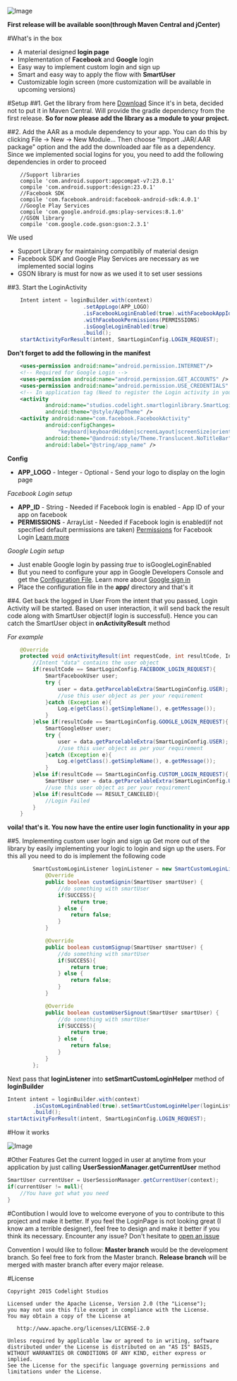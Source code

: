 ![Image](https://raw.githubusercontent.com/CodelightStudios/Android-Smart-Login/master/Screenshots/About.png)

**First release will be available soon(through Maven Central and jCenter)**

#What's in the box

- A material designed **login page**
- Implementation of **Facebook** and **Google** login
- Easy way to implement custom login and sign up
- Smart and easy way to apply the flow with **SmartUser**
- Customizable login screen (more customization will be available in upcoming versions)

#Setup
##1. Get the library from here [Download](https://github.com/CodelightStudios/Android-Smart-Login/raw/master/releases/smartloginlibrary-v0.5beta.aar)
Since it's in beta, decided not to put it in Maven Central. Will provide the gradle dependency from the first release.
**So for now please add the library as a module to your project.**

##2. Add the AAR as a module dependency to your app.
You can do this by clicking File -> New -> New Module...
Then choose "Import .JAR/.AAR package" option and the add the downloaded aar file as a dependency.
Since we implemented social logins for you, you need to add the following dependencies in order to proceed
```
    //Support libraries
    compile 'com.android.support:appcompat-v7:23.0.1'
    compile 'com.android.support:design:23.0.1'
    //Facebook SDK
    compile 'com.facebook.android:facebook-android-sdk:4.0.1'
    //Google Play Services
    compile 'com.google.android.gms:play-services:8.1.0'
    //GSON library
    compile 'com.google.code.gson:gson:2.3.1'
```
We used 
- Support Library for maintaining compatibily of material design
- Facebook SDK and Google Play Services are necessary as we implemented social logins
- GSON library is must for now as we used it to set user sessions

##3. Start the LoginActivity
```java
    Intent intent = loginBuilder.with(context)
                        .setAppLogo(APP_LOGO)
                        .isFacebookLoginEnabled(true).withFacebookAppId("APP_ID")
                        .withFacebookPermissions(PERMISSIONS)
                        .isGoogleLoginEnabled(true)
                        .build();
    startActivityForResult(intent, SmartLoginConfig.LOGIN_REQUEST);
```
**Don't forget to add the following in the manifest**
```xml
    <uses-permission android:name="android.permission.INTERNET"/>
    <!-- Required for Google Login -->
    <uses-permission android:name="android.permission.GET_ACCOUNTS" />
    <uses-permission android:name="android.permission.USE_CREDENTIALS" />
    <!-- In application tag (Need to register the Login activity in your app -->
    <activity
            android:name="studios.codelight.smartloginlibrary.SmartLoginActivity"
            android:theme="@style/AppTheme" />
    <activity android:name="com.facebook.FacebookActivity"
            android:configChanges=
                "keyboard|keyboardHidden|screenLayout|screenSize|orientation"
            android:theme="@android:style/Theme.Translucent.NoTitleBar"
            android:label="@string/app_name" />
```
**Config**
- **APP_LOGO** - Integer - Optional - Send your logo to display on the login page

 *Facebook Login setup*
- **APP_ID** - String - Needed if Facebook login is enabled - App ID of your app on facebook
- **PERMISSIONS** - ArrayList<String> - Needed if Facebook login is enabled(if not specified default permissions are taken) [Permissions](https://gist.github.com/kalyandechiraju/f51771548836680e7a96) for Facebook Login [Learn more](https://developers.facebook.com/docs/facebook-login/permissions/v2.5)

 *Google Login setup*
- Just enable Google login by passing *true* to isGoogleLoginEnabled
- But you need to configure your app in Google Developers Console and get the [Configuration File](https://developers.google.com/mobile/add?platform=android&cntapi=signin). Learn more about [Google sign in](https://developers.google.com/identity/sign-in/android/start)
- Place the configuration file in the **app/** directory and that's it

##4. Get back the logged in User
From the intent that you passed, Login Activity will be started. Based on user interaction, it will send back the result code along with SmartUser object(if login is successful). Hence you can catch the SmartUser object in **onActivityResult** method

*For example*
```java
    @Override
    protected void onActivityResult(int requestCode, int resultCode, Intent data) {
        //Intent "data" contains the user object
        if(resultCode == SmartLoginConfig.FACEBOOK_LOGIN_REQUEST){
            SmartFacebookUser user;
            try {
                user = data.getParcelableExtra(SmartLoginConfig.USER);
                //use this user object as per your requirement
            }catch (Exception e){
                Log.e(getClass().getSimpleName(), e.getMessage());
            }
        }else if(resultCode == SmartLoginConfig.GOOGLE_LOGIN_REQUEST){
            SmartGoogleUser user;
            try {
                user = data.getParcelableExtra(SmartLoginConfig.USER);
                //use this user object as per your requirement
            }catch (Exception e){
                Log.e(getClass().getSimpleName(), e.getMessage());
            }
        }else if(resultCode == SmartLoginConfig.CUSTOM_LOGIN_REQUEST){
            SmartUser user = data.getParcelableExtra(SmartLoginConfig.USER);
            //use this user object as per your requirement
        }else if(resultCode == RESULT_CANCELED){
            //Login Failed
        }
    }
```
**voila! that's it. You now have the entire user login functionality in your app**

##5. Implementing custom user login and sign up
Get more out of the library by easily implementing your logic to login and sign up the users.
For this all you need to do is implement the following code

```java
        SmartCustomLoginListener loginListener = new SmartCustomLoginListener() {
            @Override
            public boolean customSignin(SmartUser smartUser) {
                //do something with smartUser
                if(SUCCESS){
                    return true;
                } else {
                    return false;
                }
            }

            @Override
            public boolean customSignup(SmartUser smartUser) {
                //do something with smartUser
                if(SUCCESS){
                    return true;
                } else {
                    return false;
                }
            }

            @Override
            public boolean customUserSignout(SmartUser smartUser) {
                //do something with smartUser
                if(SUCCESS){
                    return true;
                } else {
                    return false;
                }
            }
        };
```
Next pass that **loginListener** into **setSmartCustomLoginHelper** method of **loginBuilder**

```java
Intent intent = loginBuilder.with(context)
        .isCustomLoginEnabled(true).setSmartCustomLoginHelper(loginListener)
        .build();
startActivityForResult(intent, SmartLoginConfig.LOGIN_REQUEST);
```

#How it works

![Image](https://raw.githubusercontent.com/CodelightStudios/Android-Smart-Login/master/Screenshots/SmartLoginFlow.png)

#Other Features
Get the current logged in user at anytime from your application by just calling **UserSessionManager.getCurrentUser** method
```java
SmartUser currentUser = UserSessionManager.getCurrentUser(context);
if(currentUser != null){
    //You have got what you need
}
```
#Contibution
I would love to welcome everyone of you to contribute to this project and make it better. If you feel the LoginPage is not looking great (I know am a terrible designer), feel free to design and make it better if you think its necessary. Encounter any issue? Don't hesitate to [open an issue](https://github.com/CodelightStudios/Android-Smart-Login/issues)

Convention I would like to follow: **Master branch** would be the development branch. So feel free to fork from the Master branch. **Release branch** will be merged with master branch after every major release.

#License

    Copyright 2015 Codelight Studios

    Licensed under the Apache License, Version 2.0 (the "License");
    you may not use this file except in compliance with the License.
    You may obtain a copy of the License at

       http://www.apache.org/licenses/LICENSE-2.0

    Unless required by applicable law or agreed to in writing, software
    distributed under the License is distributed on an "AS IS" BASIS,
    WITHOUT WARRANTIES OR CONDITIONS OF ANY KIND, either express or implied.
    See the License for the specific language governing permissions and
    limitations under the License.

